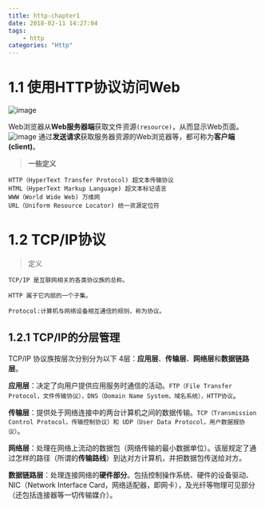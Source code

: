 ```yaml
---
title: http-chapter1
date: 2018-02-11 14:27:04
tags:
	- http
categories: "Http"
---
```


# 1.1 使用HTTP协议访问Web
![image](https://booknotepicture-1256085659.cos.ap-beijing.myqcloud.com/http%E5%9B%BE%E8%A7%A3.png)

Web浏览器从**Web服务器端**获取文件资源`(resource)`，从而显示Web页面。
![image](https://booknotepicture-1256085659.cos.ap-beijing.myqcloud.com/Capture2.JPG)
通过**发送请求**获取服务器资源的Web浏览器等，都可称为**客户端(client)**。

>**一些定义**

```
HTTP（HyperText Transfer Protocol) 超文本传输协议
HTML（HyperText Markup Language) 超文本标记语言
WWW（World Wide Web) 万维网
URL（Uniform Resource Locator) 统一资源定位符
```

# 1.2 TCP/IP协议
>定义


```
TCP/IP 是互联网相关的各类协议族的总称。

HTTP 属于它内部的一个子集。

Protocol:计算机与网络设备相互通信的规则，称为协议。
```

## 1.2.1 TCP/IP的分层管理

TCP/IP 协议族按层次分别分为以下 4层：**应用层**、**传输层**、**网络层**和**数据链路层**。

**应用层**：决定了向用户提供应用服务时通信的活动。`FTP（File
Transfer Protocol，文件传输协议），DNS（Domain Name System，域名系统），HTTP协议`。

**传输层**：提供处于网络连接中的两台计算机之间的数据传输。`TCP（Transmission Control Protocol，传输控制协议）和 UDP（User Data Protocol，用户数据报协议）`。

**网络层**：处理在网络上流动的数据包（网络传输的最小数据单位）。该层规定了通过怎样的路径（所谓的**传输路线**）到达对方计算机，并把数据包传送给对方。

**数据链路层**：处理连接网络的**硬件部分**。包括控制操作系统、硬件的设备驱动、NIC（Network Interface Card，网络适配器，即网卡），及光纤等物理可见部分（还包括连接器等一切传输媒介）。

